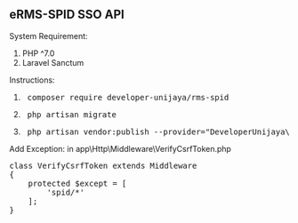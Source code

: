 ## eRMS-SPID SSO API

System Requirement:
<ol>
    <li> PHP ^7.0 </li>
    <li> Laravel Sanctum </li>
</ol>

Instructions:
<ol>
    <li> <pre> composer require developer-unijaya/rms-spid </pre> </li>
    <li> <pre> php artisan migrate </pre> </li>
    <li> <pre> php artisan vendor:publish --provider="DeveloperUnijaya\RmsSpid\Providers\RmsSpidProvider" --tag="config" </pre> </li>
</ol>

Add Exception: in app\Http\Middleware\VerifyCsrfToken.php
<pre>
class VerifyCsrfToken extends Middleware
{
    protected $except = [
        'spid/*'
    ];
}
</pre>
